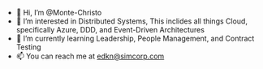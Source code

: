 - 👋 Hi, I’m @Monte-Christo
- 👀 I’m interested in Distributed Systems, This inclides all things Cloud, specifically Azure, DDD, and Event-Driven Architectures
- 🌱 I’m currently learning Leadership, People Management, and Contract Testing
- 📫 You can reach me at edkn@simcorp.com

<!---
Monte-Christo/Monte-Christo is a ✨ special ✨ repository because its `README.md` (this file) appears on your GitHub profile.
You can click the Preview link to take a look at your changes.
--->
